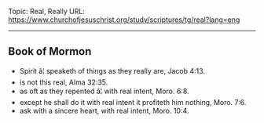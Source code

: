 Topic: Real, Really
URL: https://www.churchofjesuschrist.org/study/scriptures/tg/real?lang=eng

---

## Book of Mormon

- Spirit â¦ speaketh of things as they really are, Jacob 4:13.
- is not this real, Alma 32:35.
- as oft as they repented â¦ with real intent, Moro. 6:8.
- except he shall do it with real intent it profiteth him nothing, Moro. 7:6.
- ask with a sincere heart, with real intent, Moro. 10:4.

